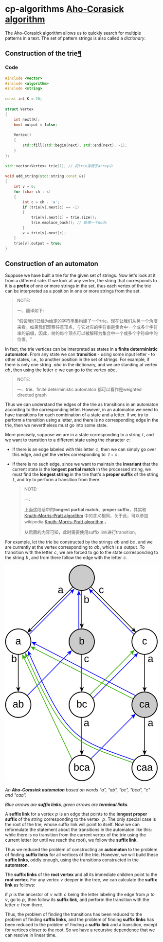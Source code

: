 # cp-algorithms [Aho-Corasick algorithm](https://cp-algorithms.com/string/aho_corasick.html)

The Aho-Corasick algorithm allows us to quickly search for multiple patterns in a text. The set of pattern strings is also called a *dictionary*. 

## Construction of the trie[¶](https://cp-algorithms.com/string/aho_corasick.html#construction-of-the-trie)



### Code



```C++
#include <vector>
#include <algorithm>
#include <string>

const int K = 26;

struct Vertex
{
    int next[K];
    bool output = false;

    Vertex()
    {
        std::fill(std::begin(next), std::end(next), -1);
    }
};

std::vector<Vertex> trie(1); // 将trie存储于array中

void add_string(std::string const &s)
{
    int v = 0;
    for (char ch : s)
    {
        int c = ch - 'a';
        if (trie[v].next[c] == -1)
        {
            trie[v].next[c] = trie.size();
            trie.emplace_back(); // 新增一个node
        }
        v = trie[v].next[c];
    }
    trie[v].output = true;
}
```



## Construction of an automaton

Suppose we have built a trie for the given set of strings. Now let's look at it from a different side. If we look at any vertex, the string that corresponds to it is a **prefix** of one or more strings in the set, thus each vertex of the trie can be interpreted as a position in one or more strings from the set.

> NOTE:
>
> 一、翻译如下:
>
> "假设我们已经为给定的字符串集构建了一个trie。现在让我们从另一个角度来看。如果我们观察任意顶点，与它对应的字符串是集合中一个或多个字符串的前缀，因此，树的每个顶点可以被解释为集合中一个或多个字符串中的位置。"

In fact, the trie vertices can be interpreted as states in a **finite deterministic automaton**. From any state we can **transition** - using some input letter - to other states, i.e., to another position in the set of strings. For example, if there is only one string  
$abc$  in the dictionary, and we are standing at vertex $ab$ , then using the letter  $c$  we can go to the vertex  $abc$ .

> NOTE:
>
> 一、trie、finite deterministic automaton 都可以看作是weighted directed graph

Thus we can understand the edges of the trie as transitions in an automaton according to the corresponding letter. However, in an automaton we need to have transitions for each combination of a state and a letter. If we try to perform a transition using a letter, and there is no corresponding edge in the trie, then we nevertheless must go into some state.

More precisely, suppose we are in a state corresponding to a string  $t$ , and we want to transition to a different state using the character  $c$ :

- If there is an edge labeled with this letter  $c$ , then we can simply go over this edge, and get the vertex corresponding to  
  $t + c$ . 

- If there is no such edge, since we want to maintain the **invariant** that the current state is the **longest partial match** in the processed string, we must find the **longest string** in the trie that's a **proper suffix** of the string  $t$ , and try to perform a transition from there.

  > NOTE:
  >
  > 一、
  >
  > 上面这段话中的**longest partial match**、**proper suffix**，其实和 [Knuth–Morris–Pratt algorithm](https://en.wikipedia.org/wiki/Knuth%E2%80%93Morris%E2%80%93Pratt_algorithm) 中的含义相同，关于此，可以参加 wikipedia [Knuth–Morris–Pratt algorithm](https://en.wikipedia.org/wiki/Knuth%E2%80%93Morris%E2%80%93Pratt_algorithm) 。
  >
  > 从后面的内容可知，此时需要使用suffix link进行transition。

For example, let the trie be constructed by the strings  $ab$  and  $bc$ , and we are currently at the vertex corresponding to  $ab$ , which is a  $\text{output}$ . To transition with the letter  $c$ , we are forced to go to the state corresponding to the string  $b$ , and from there follow the edge with the letter  $c$ .

![](A_diagram_of_the_Aho-Corasick_string_search_algorithm.svg)

*An **Aho-Corasick automaton** based on words "a", "ab", "bc", "bca", "c" and "caa".*

*Blue arrows are **suffix links**, green arrows are **terminal links**.*

A **suffix link** for a vertex  $p$  is an edge that points to the **longest proper suffix** of the string corresponding to the vertex  
$p$ . The only special case is the root of the trie, whose suffix link will point to itself. Now we can reformulate the statement about the transitions in the automaton like this: while there is no transition from the current vertex of the trie using the current letter (or until we reach the root), we follow the **suffix link**.

Thus we reduced the problem of constructing an **automaton** to the problem of finding **suffix links** for all vertices of the trie. However, we will build these **suffix links**, oddly enough, using the transitions constructed in the **automaton**.

The **suffix links** of the **root vertex** and all its immediate children point to the **root vertex**. For any vertex  $v$  deeper in the tree, we can calculate the **suffix link** as follows: 

if  $p$  is the ancestor of  $v$  with  $c$  being the letter labeling the edge from  $p$  to  $v$ , go to  $p$ , then follow its **suffix link**, and perform the transition with the letter  $c$  from there.

Thus, the problem of finding the transitions has been reduced to the problem of finding **suffix links**, and the problem of finding **suffix links** has been reduced to the problem of finding a **suffix link** and a transition, except for vertices closer to the root. So we have a recursive dependence that we can resolve in linear time.

